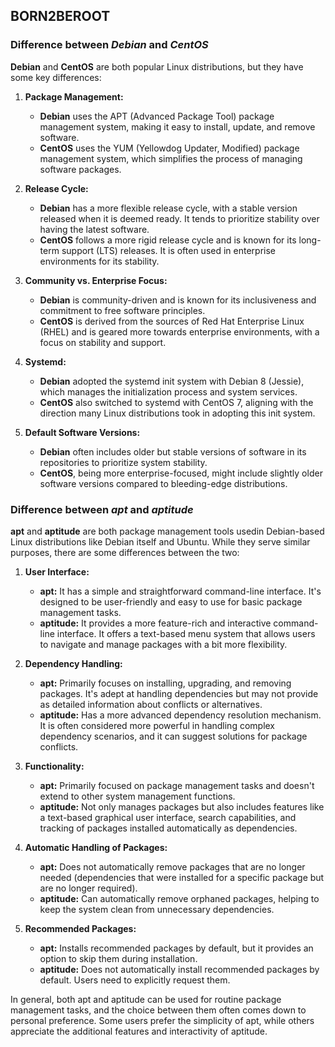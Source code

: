 ## BORN2BEROOT
### Difference between _Debian_ and _CentOS_
**Debian** and **CentOS** are both popular Linux distributions, but they have some key differences:

1. **Package Management:**
	- **Debian** uses the APT (Advanced Package Tool) package management system, making it easy to install, update, and remove software.
	- **CentOS** uses the YUM (Yellowdog Updater, Modified) package management system, which simplifies the process of managing software packages.

2. **Release Cycle:**
	- **Debian** has a more flexible release cycle, with a stable version released when it is deemed ready. It tends to prioritize stability over having the latest software.
	- **CentOS** follows a more rigid release cycle and is known for its long-term support (LTS) releases. It is often used in enterprise environments for its stability.

3. **Community vs. Enterprise Focus:**
	- **Debian** is community-driven and is known for its inclusiveness and commitment to free software principles.
	- **CentOS** is derived from the sources of Red Hat Enterprise Linux (RHEL) and is geared more towards enterprise environments, with a focus on stability and support.

4. **Systemd:**
	- **Debian** adopted the systemd init system with Debian 8 (Jessie), which manages the initialization process and system services.
	- **CentOS** also switched to systemd with CentOS 7, aligning with the direction many Linux distributions took in adopting this init system.
5. **Default Software Versions:**
	- **Debian** often includes older but stable versions of software in its repositories to prioritize system stability.
	- **CentOS**, being more enterprise-focused, might include slightly older software versions compared to bleeding-edge distributions.

### Difference between _apt_ and _aptitude_
**apt** and **aptitude** are both package management tools usedin Debian-based Linux distributions like Debian itself and Ubuntu. While they serve similar purposes, there are some differences between the two:
1. **User Interface:**
	- **apt:** It has a simple and straightforward command-line interface. It's designed to be user-friendly and easy to use for basic package management tasks.
	- **aptitude:** It provides a more feature-rich and interactive command-line interface. It offers a text-based menu system that allows users to navigate and manage packages with a bit more flexibility.

2. **Dependency Handling:**
	- **apt:** Primarily focuses on installing, upgrading, and removing packages. It's adept at handling dependencies but may not provide as detailed information about conflicts or alternatives.
	- **aptitude:** Has a more advanced dependency resolution mechanism. It is often considered more powerful in handling complex dependency scenarios, and it can suggest solutions for package conflicts.

3. **Functionality:**
	- **apt:** Primarily focused on package management tasks and doesn't extend to other system management functions.
	- **aptitude:** Not only manages packages but also includes features like a text-based graphical user interface, search capabilities, and tracking of packages installed automatically as dependencies.

4. **Automatic Handling of Packages:**
	- **apt:** Does not automatically remove packages that are no longer needed (dependencies that were installed for a specific package but are no longer required).
	- **aptitude:** Can automatically remove orphaned packages, helping to keep the system clean from unnecessary dependencies.

5. **Recommended Packages:**
	- **apt:** Installs recommended packages by default, but it provides an option to skip them during installation.
	- **aptitude:** Does not automatically install recommended packages by default. Users need to explicitly request them.

In general, both apt and aptitude can be used for routine package management tasks, and the choice between them often comes down to personal preference. Some users prefer the simplicity of apt, while others appreciate the additional features and interactivity of aptitude.
